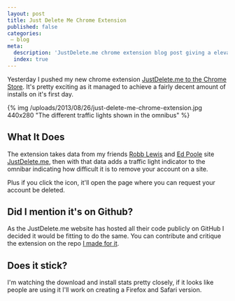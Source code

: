 ```yaml
---
layout: post
title: Just Delete Me Chrome Extension
published: false
categories:
 – blog
meta:
  description: 'JustDelete.me chrome extension blog post giving a elevator pitch on its functionality with a screenshot.'
  index: true
---
```


Yesterday I pushed my new chrome extension [JustDelete.me to the Chrome Store](https://chrome.google.com/webstore/detail/justdeleteme/hfpofkfbabpbbmchmiekfnlcgaedbgcf). It's pretty exciting as it managed to achieve a fairly decent amount of installs on it's first day.

{% img /uploads/2013/08/26/just-delete-me-chrome-extension.jpg 440x280 "The different traffic lights shown in the omnibus" %}

## What It Does
The extension takes data from my friends [Robb Lewis](http://robblewis.me/) and [Ed Poole](http://edpoole.me/) site [JustDelete.me](http://justdelete.me/), then with that data adds a traffic light indicator to the omnibar indicating how difficult it is to remove your account on a site.  

Plus if you click the icon, it'll open the page where you can request your account be deleted.

## Did I mention it's on Github?
As the JustDelete.me website has hosted all their code publicly on GitHub I decided it would be fitting to do the same. You can contribute and critique the extension on the repo [I made for it](https://github.com/MikeRogers0/justdelete.me-chrome-extension).

## Does it stick?
I'm watching the download and install stats pretty closely, if it looks like people are using it I'll work on creating a Firefox and Safari version. 
 